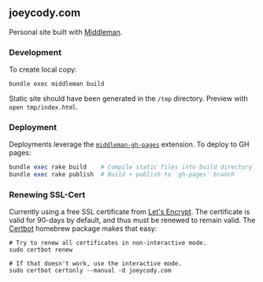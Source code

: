 ## joeycody.com
Personal site built with [Middleman](https://middlemanapp.com).

### Development
To create local copy:

```shell
bundle exec middleman build
```
Static site should have been generated in the `/tmp` directory. Preview with `open tmp/index.html`.

### Deployment

Deployments leverage the [`middleman-gh-pages`](https://github.com/edgecase/middleman-gh-pages) extension. To deploy to GH pages:

```rb
bundle exec rake build    # Compile static files into build directory
bundle exec rake publish  # Build + publish to `gh-pages` branch
```

### Renewing SSL-Cert

Currently using a free SSL certificate from [Let's Encrypt](https://letsencrypt.org/). The certificate is valid for 90-days by default, and thus must be renewed to remain valid. The [Certbot](https://certbot.eff.org/) homebrew package makes that easy:

```shell
# Try to renew all certificates in non-interactive mode.
sudo certbot renew

# If that doesn't work, use the interactive mode.
sudo certbot certonly --manual -d joeycody.com
```
